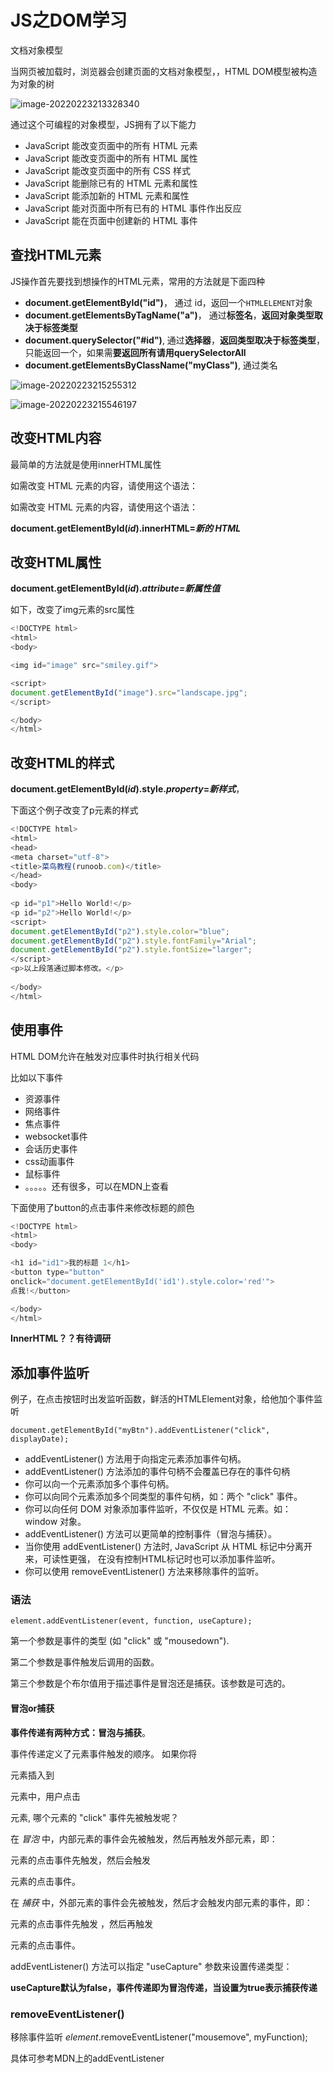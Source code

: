 # JS之DOM学习

文档对象模型

当网页被加载时，浏览器会创建页面的文档对象模型，，HTML DOM模型被构造为对象的树

![image-20220223213328340](https://gitee.com/lwq1229/picture/raw/master/img/image-20220223213328340.png)

通过这个可编程的对象模型，JS拥有了以下能力

- JavaScript 能改变页面中的所有 HTML 元素
- JavaScript 能改变页面中的所有 HTML 属性
- JavaScript 能改变页面中的所有 CSS 样式
- JavaScript 能删除已有的 HTML 元素和属性
- JavaScript 能添加新的 HTML 元素和属性
- JavaScript 能对页面中所有已有的 HTML 事件作出反应
- JavaScript 能在页面中创建新的 HTML 事件

## 查找HTML元素

JS操作首先要找到想操作的HTML元素，常用的方法就是下面四种

- **document.getElementById("id")**， 通过 id，返回一个`HTMLELEMENT`对象
- **document.getElementsByTagName("a")**， 通过**标签名**，**返回对象类型取决于标签类型**
- **document.querySelector("#id")**, 通过**选择器**，**返回类型取决于标签类型**，只能返回一个，如果需**要返回所有请用querySelectorAll**
- **document.getElementsByClassName("myClass")**, 通过类名

![image-20220223215255312](https://gitee.com/lwq1229/picture/raw/master/img/image-20220223215255312.png)

![image-20220223215546197](https://gitee.com/lwq1229/picture/raw/master/img/image-20220223215546197.png)

## 改变HTML内容

最简单的方法就是使用innerHTML属性

如需改变 HTML 元素的内容，请使用这个语法：

如需改变 HTML 元素的内容，请使用这个语法：

**document.getElementById(*id*).innerHTML=*新的 HTML***

## 改变HTML属性

**document.getElementById(*id*).*attribute=新属性值***

如下，改变了img元素的src属性

~~~js
<!DOCTYPE html>
<html>
<body>

<img id="image" src="smiley.gif">

<script>
document.getElementById("image").src="landscape.jpg";
</script>

</body>
</html>
~~~

## 改变HTML的样式

**document.getElementById(*id*).style.*property*=*新样式***，

下面这个例子改变了p元素的样式

~~~js
<!DOCTYPE html>
<html>
<head>
<meta charset="utf-8">
<title>菜鸟教程(runoob.com)</title>
</head>
<body>
 
<p id="p1">Hello World!</p>
<p id="p2">Hello World!</p>
<script>
document.getElementById("p2").style.color="blue";
document.getElementById("p2").style.fontFamily="Arial";
document.getElementById("p2").style.fontSize="larger";
</script>
<p>以上段落通过脚本修改。</p>
 
</body>
</html>
~~~

## 使用事件

HTML DOM允许在触发对应事件时执行相关代码

比如以下事件

- 资源事件
- 网络事件
- 焦点事件
- websocket事件
- 会话历史事件
- css动画事件
- 鼠标事件
- 。。。。。还有很多，可以在MDN上查看

下面使用了button的点击事件来修改标题的颜色

~~~js
<!DOCTYPE html>
<html>
<body>

<h1 id="id1">我的标题 1</h1>
<button type="button"
onclick="document.getElementById('id1').style.color='red'">
点我!</button>

</body>
</html>
~~~

**InnerHTML？？有待调研**

## 添加事件监听

例子，在点击按钮时出发监听函数，鲜活的HTMLElement对象，给他加个事件监听

`document.getElementById("myBtn").addEventListener("click", displayDate);`

- addEventListener() 方法用于向指定元素添加事件句柄。
- addEventListener() 方法添加的事件句柄不会覆盖已存在的事件句柄
- 你可以向一个元素添加多个事件句柄。
- 你可以向同个元素添加多个同类型的事件句柄，如：两个 "click" 事件。
- 你可以向任何 DOM 对象添加事件监听，不仅仅是 HTML 元素。如： window 对象。
- addEventListener() 方法可以更简单的控制事件（冒泡与捕获）。
- 当你使用 addEventListener() 方法时, JavaScript 从 HTML 标记中分离开来，可读性更强， 在没有控制HTML标记时也可以添加事件监听。
- 你可以使用 removeEventListener() 方法来移除事件的监听。

### 语法

`element.addEventListener(event, function, useCapture);`

第一个参数是事件的类型 (如 "click" 或 "mousedown").

第二个参数是事件触发后调用的函数。

第三个参数是个布尔值用于描述事件是冒泡还是捕获。该参数是可选的。

#### 冒泡or捕获

**事件传递有两种方式：冒泡与捕获**。

事件传递定义了元素事件触发的顺序。 如果你将 <p> 元素插入到 <div> 元素中，用户点击 <p> 元素, 哪个元素的 "click" 事件先被触发呢？

在 *冒泡* 中，内部元素的事件会先被触发，然后再触发外部元素，即： <p> 元素的点击事件先触发，然后会触发 <div> 元素的点击事件。

在 *捕获* 中，外部元素的事件会先被触发，然后才会触发内部元素的事件，即： <div> 元素的点击事件先触发 ，然后再触发 <p> 元素的点击事件。

addEventListener() 方法可以指定 "useCapture" 参数来设置传递类型：

**useCapture默认为false，事件传递即为冒泡传递，当设置为true表示捕获传递**

### removeEventListener()

移除事件监听 *element*.removeEventListener("mousemove", myFunction);

具体可参考MDN上的addEventListener
